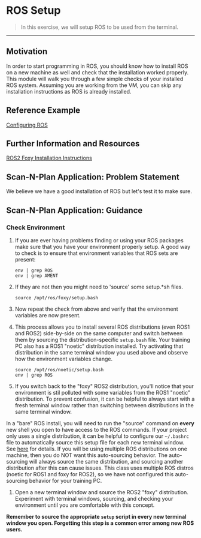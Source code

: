 # ROS Setup
> In this exercise, we will setup ROS to be used from the terminal.
***

## Motivation
In order to start programming in ROS, you should know how to install ROS on a new machine as well and check that the installation worked properly. This module will walk you through a few simple checks of your installed ROS system. Assuming you are working from the VM, you can skip any installation instructions as ROS is already installed.

## Reference Example
[Configuring ROS](https://index.ros.org/doc/ros2/Tutorials/Configuring-ROS2-Environment/)

## Further Information and Resources
[ROS2 Foxy Installation Instructions](https://index.ros.org/doc/ros2/Installation/Foxy/)

## Scan-N-Plan Application: Problem Statement
We believe we have a good installation of ROS but let's test it to make sure.

## Scan-N-Plan Application: Guidance
### Check Environment
1. If you are ever having problems finding or using your ROS packages make sure that you have your environment properly setup. A good way to check is to ensure that environment variables that ROS sets are present:

   ```
   env | grep ROS
   env | grep AMENT
   ```

1. If they are not then you might need to 'source' some setup.*sh files.

   ```
   source /opt/ros/foxy/setup.bash
   ```

1. Now repeat the check from above and verify that the environment variables are now present.

1. This process allows you to install several ROS distributions (even ROS1 and ROS2) side-by-side on the same computer and switch between them by sourcing the distribution-specific `setup.bash` file.  Your training PC also has a ROS1 "noetic" distribution installed.  Try activating that distribution in the same terminal window you used above and observe how the environment variables change.

   ```
   source /opt/ros/noetic/setup.bash
   env | grep ROS
   ```

1. If you switch back to the "foxy" ROS2 distribution, you'll notice that your environment is stil polluted with some variables from the ROS1 "noetic" distribution.  To prevent confusion, it can be helpful to always start with a fresh terminal window rather than switching between distributions in the same terminal window.

In a "bare" ROS install, you will need to run the "source" command on **every** new shell you open to have access to the ROS commands.  If your project only uses a single distribution, it can be helpful to configure our `~/.bashrc` file to automatically source this setup file for each new terminal window.  See [here](https://docs.ros.org/en/foxy/Tutorials/Configuring-ROS2-Environment.html#add-sourcing-to-your-shell-startup-script) for details. If you will be using multiple ROS distributions on one machine, then you do NOT want this auto-sourcing behavior. The auto-sourcing will always source the same distribution, and sourcing another distribution after this can cause issues. This class uses multiple ROS distros (noetic for ROS1 and foxy for ROS2), so we have not configured this auto-sourcing behavior for your training PC.

1. Open a new terminal window and source the ROS2 "foxy" distribution.  Experiment with terminal windows, sourcing, and checking your environment until you are comfortable with this concept.

**Remember to source the appropriate `setup` script in every new terminal window you open.  Forgetting this step is a common error among new ROS users.**
